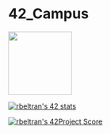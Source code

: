# 42_Campus
<img src="https://raw.githubusercontent.com/kube/vscode-42header/master/42.png" width=128>

<br>

[![rbeltran's 42 stats](https://badge42.herokuapp.com/api/stats/rbeltran?privacyEmail=true)](https://github.com/JaeSeoKim/badge42)

[![rbeltran's 42Project Score](https://badge42.herokuapp.com/api/project/rbeltran/libft)](https://github.com/JaeSeoKim/badge42)
